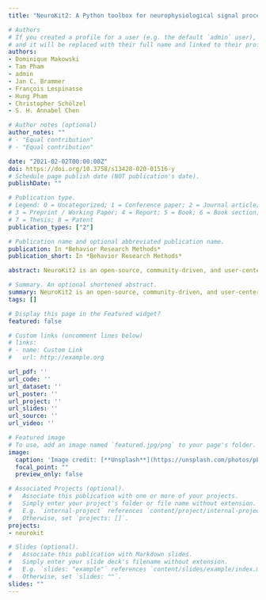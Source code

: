 ```yaml
---
title: "NeuroKit2: A Python toolbox for neurophysiological signal processing"

# Authors
# If you created a profile for a user (e.g. the default `admin` user), write the username (folder name) here 
# and it will be replaced with their full name and linked to their profile.
authors:
- Dominique Makowski
- Tam Pham
- admin
- Jan C. Brammer
- François Lespinasse
- Hung Pham
- Christopher Schölzel
- S. H. Annabel Chen

# Author notes (optional)
author_notes: ""
# - "Equal contribution"
# - "Equal contribution"

date: "2021-02-02T00:00:00Z"
doi: https://doi.org/10.3758/s13428-020-01516-y
# Schedule page publish date (NOT publication's date).
publishDate: ""

# Publication type.
# Legend: 0 = Uncategorized; 1 = Conference paper; 2 = Journal article;
# 3 = Preprint / Working Paper; 4 = Report; 5 = Book; 6 = Book section;
# 7 = Thesis; 8 = Patent
publication_types: ["2"]

# Publication name and optional abbreviated publication name.
publication: In *Behavior Research Methods*
publication_short: In *Behavior Research Methods*

abstract: NeuroKit2 is an open-source, community-driven, and user-centered Python package for neurophysiological signal processing. It provides a comprehensive suite of processing routines for a variety of bodily signals (e.g., ECG, PPG, EDA, EMG, RSP). These processing routines include high-level functions that enable data processing in a few lines of code using validated pipelines, which we illustrate in two examples covering the most typical scenarios, such as an eventrelated paradigm and an interval-related analysis. The package also includes tools for specific processing steps such as rate extraction and filtering methods, offering a trade-off between high-level convenience and fine-tuned control. Its goal is to improve transparency and reproducibility in neurophysiological research, as well as foster exploration and innovation. Its design philosophy is centred on user-experience and accessibility to both novice and advanced users.

# Summary. An optional shortened abstract.
summary: NeuroKit2 is an open-source, community-driven, and user-centered Python package for neurophysiological signal processing. 
tags: []

# Display this page in the Featured widget?
featured: false

# Custom links (uncomment lines below)
# links:
# - name: Custom Link
#   url: http://example.org

url_pdf: ''
url_code: ''
url_dataset: ''
url_poster: ''
url_project: ''
url_slides: ''
url_source: ''
url_video: ''

# Featured image
# To use, add an image named `featured.jpg/png` to your page's folder. 
image:
  caption: 'Image credit: [**Unsplash**](https://unsplash.com/photos/pLCdAaMFLTE)'
  focal_point: ""
  preview_only: false

# Associated Projects (optional).
#   Associate this publication with one or more of your projects.
#   Simply enter your project's folder or file name without extension.
#   E.g. `internal-project` references `content/project/internal-project/index.md`.
#   Otherwise, set `projects: []`.
projects:
- neurokit

# Slides (optional).
#   Associate this publication with Markdown slides.
#   Simply enter your slide deck's filename without extension.
#   E.g. `slides: "example"` references `content/slides/example/index.md`.
#   Otherwise, set `slides: ""`.
slides: ""
---
```

